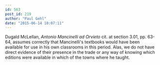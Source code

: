 ```yaml
---
id: 563
post_id: 219
author: "Paul Gehl"
date: "2015-06-14 10:07:11"
---
```

Dugald McLellan, *Antonio Mancinelli ad Orvieto* cit. at section 3.01, pp. 63-64, assumes correctly that Mancinelli's textbooks would have been available for use in his own classrooms in this period. Alas, we do not have direct evidence of their presence in the trade or any way of knowing which editions were available in which of the towns where he taught.
